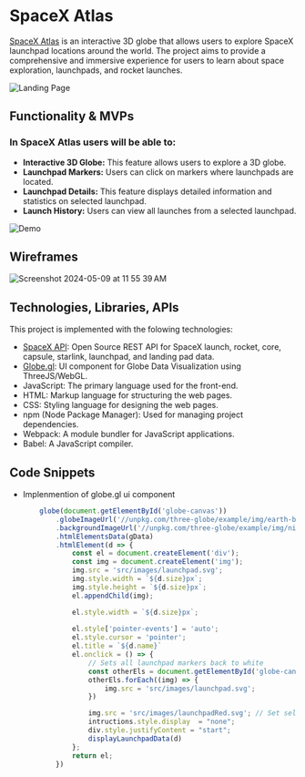 # SpaceX Atlas

[SpaceX Atlas](https://edison4354.github.io/SpaceX-Atlas/) is an interactive 3D globe that allows users to explore SpaceX launchpad locations around the world. The project aims to provide a comprehensive and immersive experience for users to learn about space exploration, launchpads, and rocket launches.

![Landing Page](images/Homepage.png)

## Functionality & MVPs

### In **SpaceX Atlas** users will be able to:

* **Interactive 3D Globe:** This feature allows users to explore a 3D globe.
* **Launchpad Markers:** Users can click on markers where launchpads are located.
* **Launchpad Details:** This feature displays detailed information and statistics on selected launchpad.
* **Launch History:** Users can view all launches from a selected launchpad.

![Demo](images/Demo.gif)

## Wireframes
![Screenshot 2024-05-09 at 11 55 39 AM](https://github.com/edison4354/launchpad-tracker/assets/47466335/2f25f0a9-b2fa-4edf-b180-4f8376bca388)

## Technologies, Libraries, APIs
This project is implemented with the folowing technologies:

* [SpaceX API](https://github.com/r-spacex/SpaceX-API): Open Source REST API for SpaceX launch, rocket, core, capsule, starlink, launchpad, and landing pad data.
* [Globe.gl](https://globe.gl/): UI component for Globe Data Visualization using ThreeJS/WebGL.
* JavaScript: The primary language used for the front-end.
* HTML: Markup language for structuring the web pages.
* CSS: Styling language for designing the web pages.
* npm (Node Package Manager): Used for managing project dependencies.
* Webpack: A module bundler for JavaScript applications.
* Babel: A JavaScript compiler.

## Code Snippets

* Implenmention of globe.gl ui component
    ```javascript
        globe(document.getElementById('globe-canvas'))
            .globeImageUrl('//unpkg.com/three-globe/example/img/earth-blue-marble.jpg')
            .backgroundImageUrl('//unpkg.com/three-globe/example/img/night-sky.png')
            .htmlElementsData(gData)
            .htmlElement(d => {
                const el = document.createElement('div');
                const img = document.createElement('img');
                img.src = 'src/images/launchpad.svg';
                img.style.width = `${d.size}px`;
                img.style.height = `${d.size}px`;
                el.appendChild(img);

                el.style.width = `${d.size}px`;
            
                el.style['pointer-events'] = 'auto';
                el.style.cursor = 'pointer';
                el.title = `${d.name}`
                el.onclick = () => {
                    // Sets all launchpad markers back to white
                    const otherEls = document.getElementById('globe-canvas').querySelectorAll('img')
                    otherEls.forEach((img) => {
                        img.src = 'src/images/launchpad.svg'; 
                    })

                    img.src = 'src/images/launchpadRed.svg'; // Set selected launchpad marker to red
                    intructions.style.display  = "none";
                    div.style.justifyContent = "start";
                    displayLaunchpadData(d)
                };
                return el;
            })
    ```

